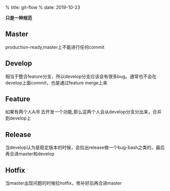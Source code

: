% title: git-flow
% date: 2019-10-23

**只是一种规范**

## Master

production-ready,master上不能进行任何commit

## Develop

相当于整合feature分支，所以develop分支应该会有很多bug。通常也不会在develop上面commit，也是通过feature merge上来

## Feature

如果有两个人A/B 去开发一个功能,那么这两个人会从develop分支分出来，合并到develop上

## Release

当develop认为是稳定版本的时候，会拉出release做一个bug-bash之类的，最后再合进master和develop

## Hotfix

当master出现问题的时候拉hotfix，修补好后再合进master